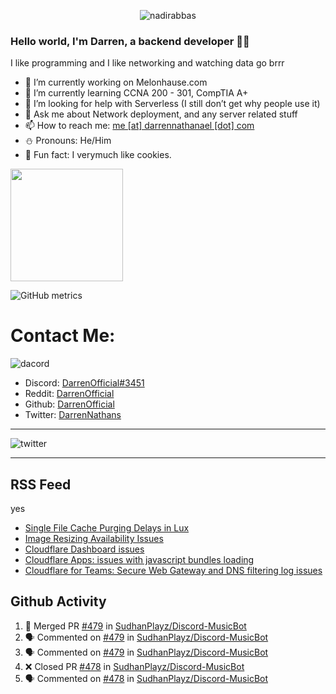 <p align="center"> <img src="https://komarev.com/ghpvc/?username=DarrenOfficial&label=Profile%20views&color=0e75b6&style=flat" alt="nadirabbas" /> </p>

### Hello world, I'm Darren, a backend developer 👨‍💻
I like programming and I like networking and watching data go brrr



- 🔭 I’m currently working on Melonhause.com 
- 🌴 I’m currently learning CCNA 200 - 301, CompTIA A+ 
- 🤔 I’m looking for help with Serverless (I still don’t get why people use it) 
- 💬 Ask me about Network deployment, and any server related stuff 
- 📫 How to reach me: [me [at] darrennathanael [dot] com](mailto:me@darrennathanael.com) 
- ⛄️ Pronouns: He/Him 
- 🍪 Fun fact: I verymuch like cookies. 



<img float="center" height="180em" src="https://github-readme-stats.vercel.app/api?hide_border=true&username=DarrenOfficial&show_icons=true&count_private=true&bg_color=00000000&title_color=7F7F7F&icon_color=7F7F7F&text_color=7F7F7F" />


![GitHub metrics](https://metrics.lecoq.io/DarrenOfficial)  


# Contact Me:

![dacord](https://discord.c99.nl/widget/theme-1/508296903960821771.png)

- Discord: [DarrenOfficial#3451](https://discord.com/users/508296903960821771)
- Reddit: [DarrenOfficial](https://reddit.com/u/DarrenOfficiallol)
- Github: [DarrenOfficial](https://github.com/DarrenOfficial)
- Twitter: [DarrenNathans](https://twitter.com/DarrenNathans)


---

<img alt="twitter" src="https://github-readme-twitter.gazf.vercel.app/api?id=DarrenNathans&layout=wide" />


---

## RSS Feed
yes
<!-- BLOG-POST-LIST:START -->
- [Single File Cache Purging Delays in Lux](https://www.cloudflarestatus.com/incidents/5lhm1kxbtssw)
- [Image Resizing Availability Issues](https://www.cloudflarestatus.com/incidents/6kt3gp1zdl39)
- [Cloudflare Dashboard  issues](https://www.cloudflarestatus.com/incidents/l2863vtb25p0)
- [Cloudflare Apps: issues with javascript bundles loading](https://www.cloudflarestatus.com/incidents/jp605vkschz4)
- [Cloudflare for Teams: Secure Web Gateway and DNS filtering log issues](https://www.cloudflarestatus.com/incidents/vtxm5yq64m8n)
<!-- BLOG-POST-LIST:END -->


## Github Activity
<!--START_SECTION:activity-->
1. 🎉 Merged PR [#479](https://github.com/SudhanPlayz/Discord-MusicBot/pull/479) in [SudhanPlayz/Discord-MusicBot](https://github.com/SudhanPlayz/Discord-MusicBot)
2. 🗣 Commented on [#479](https://github.com/SudhanPlayz/Discord-MusicBot/issues/479) in [SudhanPlayz/Discord-MusicBot](https://github.com/SudhanPlayz/Discord-MusicBot)
3. 🗣 Commented on [#479](https://github.com/SudhanPlayz/Discord-MusicBot/issues/479) in [SudhanPlayz/Discord-MusicBot](https://github.com/SudhanPlayz/Discord-MusicBot)
4. ❌ Closed PR [#478](https://github.com/SudhanPlayz/Discord-MusicBot/pull/478) in [SudhanPlayz/Discord-MusicBot](https://github.com/SudhanPlayz/Discord-MusicBot)
5. 🗣 Commented on [#478](https://github.com/SudhanPlayz/Discord-MusicBot/issues/478) in [SudhanPlayz/Discord-MusicBot](https://github.com/SudhanPlayz/Discord-MusicBot)
<!--END_SECTION:activity-->


<!--START_SECTION:waka-->
<!--END_SECTION:waka-->
